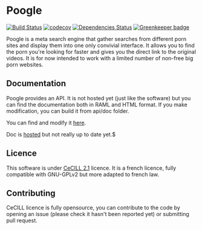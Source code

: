 # Poogle

[![Build Status](https://travis-ci.org/fabienleite/poogle.svg?branch=master)](https://travis-ci.org/fabienleite/poogle)
[![codecov](https://codecov.io/gh/fabienleite/poogle/branch/master/graph/badge.svg)](https://codecov.io/gh/fabienleite/poogle)
[![Dependencies Status](https://david-dm.org/fabienleite/poogle/status.svg)](https://david-dm.org/fabienleite/poogle) [![Greenkeeper badge](https://badges.greenkeeper.io/fabienleite/poogle.svg)](https://greenkeeper.io/)

Poogle is a meta search engine that gather searches from different porn sites and display them into one only convivial interface. It allows you to find the porn you're looking for faster and gives you the direct link to the original videos. It is for now intended to work with a limited number of non-free big porn websites.

## Documentation

Poogle provides an API. It is not hosted yet (just like the software) but you can find the documentation both in RAML and HTML format. If you make modification, you can build it from api/doc folder.

You can find and modify it [here](https://github.com/fabienleite/poogle-doc).

Doc is [hosted](https://fabienleite.github.io/poogle-doc/) but not really up to date yet.$

## Licence

This software is under [CeCILL 2.1](http://www.cecill.info/licences.en.html) licence. It is a french licence, fully compatible with GNU-GPLv2 but more adapted to french law.

## Contributing

CeCILL licence is fully opensource, you can contribute to the code by opening an issue (please check it hasn't been reported yet) or submitting pull request.
